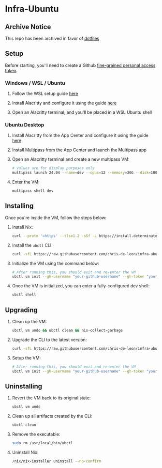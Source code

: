 # Infra-Ubuntu

## Archive Notice

This repo has been archived in favor of [dotfiles](https://github.com/chris-de-leon/dotfiles)

## Setup

Before starting, you'll need to create a Github [fine-grained personal access token](https://docs.github.com/en/authentication/keeping-your-account-and-data-secure/managing-your-personal-access-tokens#creating-a-fine-grained-personal-access-token).

### Windows / WSL / Ubuntu

1. Follow the WSL setup guide [here](./docs/wsl.md)

1. Install Alacritty and configure it using the guide [here](./docs/alacritty.windows.md)

1. Open an Alacritty terminal, and you'll be placed in a WSL Ubuntu shell

### Ubuntu Desktop

1. Install Alacritty from the App Center and configure it using the guide [here](./docs/alacritty.ubuntu.md)

1. Install Multipass from the App Center and launch the Multipass app

1. Open an Alacritty terminal and create a new multipass VM:

   ```sh
   # Values are for display purposes only
   multipass launch 24.04 --name=dev --cpus=12 --memory=30G --disk=100G
   ```

1. Enter the VM:

   ```sh
   multipass shell dev
   ```

## Installing

Once you're inside the VM, follow the steps below:

1. Install Nix:

   ```sh
   curl --proto '=https' --tlsv1.2 -sSf -L https://install.determinate.systems/nix | sh -s -- install --no-confirm
   ```

1. Install the `ubctl` CLI:

   ```sh
   curl -sfL https://raw.githubusercontent.com/chris-de-leon/infra-ubuntu/refs/heads/master/install.sh | bash
   ```

1. Initialize the VM using the command below:

   ```sh
   # After running this, you should exit and re-enter the VM
   ubctl vm init --gh-username "your-github-username" --gh-token "your-github-token" --gh-email "your.email@mail.com" --gh-name "your-name"
   ```

1. Once the VM is initialized, you can enter a fully-configured dev shell:

   ```sh
   ubctl shell
   ```

## Upgrading

1. Clean up the VM:

   ```sh
   ubctl vm undo && ubctl clean && nix-collect-garbage
   ```

1. Upgrade the CLI to the latest version:

   ```sh
   curl -sfL https://raw.githubusercontent.com/chris-de-leon/infra-ubuntu/refs/heads/master/install.sh | bash
   ```

1. Setup the VM:

   ```sh
   # After running this, you should exit and re-enter the VM
   ubctl vm init --gh-username "your-github-username" --gh-token "your-github-token" --gh-email "your.email@mail.com" --gh-name "your-name"
   ```

## Uninstalling

1. Revert the VM back to its original state:

   ```sh
   ubctl vm undo
   ```

1. Clean up all artifacts created by the CLI:

   ```sh
   ubctl clean
   ```

1. Remove the executable:

   ```sh
   sudo rm /usr/local/bin/ubctl
   ```

1. Uninstall Nix:

   ```sh
   /nix/nix-installer uninstall --no-confirm
   ```
